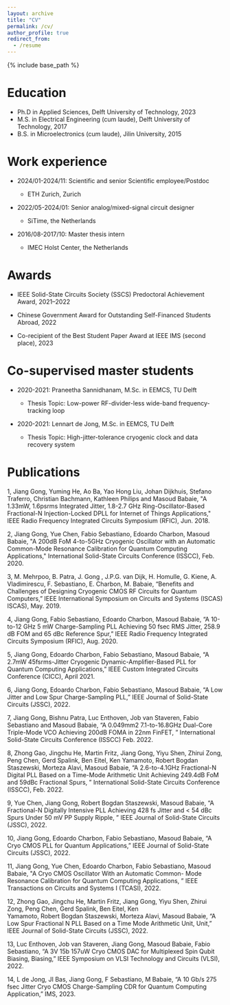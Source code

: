 ```yaml
---
layout: archive
title: "CV"
permalink: /cv/
author_profile: true
redirect_from:
  - /resume
---
```


{% include base_path %}

Education
======
* Ph.D in Applied Sciences, Delft University of Technology, 2023
* M.S. in Electrical Engineering (cum laude), Delft University of Technology, 2017
* B.S. in Microelectronics (cum laude), Jilin University, 2015

Work experience
======
* 2024/01-2024/11: Scientific and senior Scientific employee/Postdoc
  * ETH Zurich, Zurich

* 2022/05-2024/01: Senior analog/mixed-signal circuit designer
  * SiTime, the Netherlands

* 2016/08-2017/10: Master thesis intern
  * IMEC Holst Center, the Netherlands

Awards
======
* IEEE Solid-State Circuits Society (SSCS) Predoctoral Achievement Award, 2021–2022
  
*  Chinese Government Award for Outstanding Self-Financed Students Abroad, 2022

* Co-recipient of the Best Student Paper Award at IEEE IMS (second place), 2023

Co-supervised master students 
======
* 2020-2021: Praneetha Sannidhanam, M.Sc. in EEMCS, TU Delft
  * Thesis Topic: Low-power RF-divider-less wide-band frequency-tracking loop

* 2020-2021: Lennart de Jong, M.Sc. in EEMCS, TU Delft
  * Thesis Topic: High-jitter-tolerance cryogenic clock and data recovery system
 
Publications
======

1, Jiang Gong, Yuming He, Ao Ba, Yao Hong Liu, Johan Dijkhuis, Stefano Traferro, Christian Bachmann, Kathleen Philips and 
   Masoud Babaie, "A 1.33mW, 1.6psrms Integrated Jitter, 1.8-2.7 GHz Ring-Oscillator-Based Fractional-N Injection-Locked 
   DPLL for Internet of Things Applications," IEEE Radio Frequency Integrated Circuits Symposium (RFIC), Jun. 2018.

2, Jiang Gong, Yue Chen, Fabio Sebastiano, Edoardo Charbon, Masoud Babaie, "A 200dB FoM 4-to-5GHz Cryogenic Oscillator with 
   an Automatic Common-Mode Resonance Calibration for Quantum Computing Applications," International Solid-State Circuits 
   Conference (ISSCC), Feb. 2020.

3, M. Mehrpoo, B. Patra, J. Gong , J.P.G. van Dijk, H. Homulle, G. Kiene, A. Vladimirescu, F. Sebastiano,
   E. Charbon, M. Babaie, “Benefits and Challenges of Designing Cryogenic CMOS RF Circuits for Quantum
   Computers,” IEEE International Symposium on Circuits and Systems (ISCAS) ISCAS), May. 2019.

4, Jiang Gong, Fabio Sebastiano, Edoardo Charbon, Masoud Babaie, “A 10-to-12 GHz 5 mW Charge-Sampling PLL Achieving 50 fsec 
   RMS Jitter, 258.9 dB FOM and 65 dBc Reference Spur,” IEEE Radio
   Frequency Integrated Circuits Symposium (RFIC), Aug. 2020.

5, Jiang Gong, Edoardo Charbon, Fabio Sebastiano, Masoud Babaie, “A 2.7mW 45fsrms-Jitter Cryogenic Dynamic-Amplifier-Based 
   PLL for Quantum Computing Applications,” IEEE Custom Integrated Circuits Conference (CICC), April 2021.

6, Jiang Gong, Edoardo Charbon, Fabio Sebastiano, Masoud Babaie, “A Low Jitter and Low Spur Charge-Sampling PLL,” IEEE 
   Journal of Solid-State Circuits (JSSC), 2022.

7, Jiang Gong, Bishnu Patra, Luc Enthoven, Job van Staveren, Fabio Sebastiano and Masoud Babaie, “A 0.049mm2 7.1-to-16.8GHz 
   Dual-Core Triple-Mode VCO Achieving 200dB FOMA in 22nm FinFET, ” International Solid-State Circuits Conference (ISSCC) 
   Feb. 2022.

8, Zhong Gao, Jingchu He, Martin Fritz, Jiang Gong, Yiyu Shen, Zhirui Zong, Peng Chen, Gerd Spalink, Ben Eitel, Ken 
   Yamamoto, Robert Bogdan Staszewski, Morteza Alavi, Masoud Babaie, “A 2.6-to-4.1GHz Fractional-N Digital PLL Based on a 
   Time-Mode Arithmetic Unit Achieving 249.4dB FoM and 59dBc Fractional Spurs, ” International Solid-State Circuits 
   Conference (ISSCC), Feb. 2022.

9, Yue Chen, Jiang Gong, Robert Bogdan Staszewski, Masoud Babaie, “A Fractional-N Digitally Intensive PLL Achieving 428 fs 
   Jitter and < 54 dBc Spurs Under 50 mV PP Supply Ripple, ” IEEE Journal of Solid-State Circuits (JSSC), 2022.

10, Jiang Gong, Edoardo Charbon, Fabio Sebastiano, Masoud Babaie, “A Cryo CMOS PLL for Quantum
    Applications,” IEEE Journal of Solid-State Circuits (JSSC), 2022.

11, Jiang Gong, Yue Chen, Edoardo Charbon, Fabio Sebastiano, Masoud Babaie, "A Cryo CMOS Oscillator With an Automatic Common-
    Mode Resonance Calibration for Quantum Computing Applications, ” IEEE Transactions on Circuits and Systems I (TCASI), 
    2022.

12, Zhong Gao, Jingchu He, Martin Fritz, Jiang Gong, Yiyu Shen, Zhirui Zong, Peng Chen, Gerd Spalink, Ben Eitel, Ken     
    Yamamoto, Robert Bogdan Staszewski, Morteza Alavi, Masoud Babaie, “A Low Spur Fractional N PLL Based on a Time Mode 
    Arithmetic Unit, Unit,” IEEE Journal of Solid-State Circuits (JSSC), 2022.

13, Luc Enthoven, Job van Staveren, Jiang Gong, Masoud Babaie, Fabio Sebastiano, “A 3V 15b 157uW Cryo CMOS DAC for 
    Multiplexed Spin Qubit Biasing, Biasing,” IEEE Symposium on VLSI Technology and Circuits (VLSI), 2022.

14, L de Jong, JI Bas, Jiang Gong, F Sebastiano, M Babaie, “A 10 Gb/s 275 fsec Jitter Cryo CMOS Charge-Sampling CDR for 
    Quantum Computing Application,” IMS, 2023.

